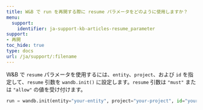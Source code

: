 ```yaml
---
title: W&B で run を再開する際に resume パラメータをどのように使用しますか？
menu:
  support:
    identifier: ja-support-kb-articles-resume_parameter
support:
- 再開
toc_hide: true
type: docs
url: /ja/support/:filename
---
```


W&B で `resume` パラメータを使用するには、`entity`、`project`、および `id` を指定して、`resume` 引数を `wandb.init()` に設定します。`resume` 引数は `"must"` または `"allow"` の値を受け付けます。

  ```python
  run = wandb.init(entity="your-entity", project="your-project", id="your-run-id", resume="must")
  ```
